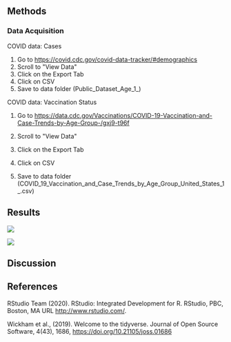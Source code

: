 ## Methods

### Data Acquisition

COVID data: Cases

1.  Go to <https://covid.cdc.gov/covid-data-tracker/#demographics>
2.  Scroll to "View Data"
3.  Click on the Export Tab
4.  Click on CSV
5.  Save to data folder (Public_Dataset_Age_1\_)

COVID data: Vaccination Status

1.  Go to <https://data.cdc.gov/Vaccinations/COVID-19-Vaccination-and-Case-Trends-by-Age-Group-/gxj9-t96f>

2.  Scroll to "View Data"

3.  Click on the Export Tab

4.  Click on CSV

5.  Save to data folder (COVID_19_Vaccination_and_Case_Trends_by_Age_Group_United_States_1\_.csv)

##  Results

![](http://127.0.0.1:12253/graphics/c8b851d0-c93b-45b3-8fbb-1145603cabc5.png)

![](http://127.0.0.1:12253/graphics/16e37e57-5396-4658-bd31-00659497c67f.png)

## Discussion

## References

RStudio Team (2020). RStudio: Integrated Development for R. RStudio, PBC, Boston, MA URL <http://www.rstudio.com/>.

Wickham et al., (2019). Welcome to the tidyverse. Journal of Open Source Software, 4(43), 1686, <https://doi.org/10.21105/joss.01686>
